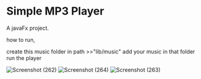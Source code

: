 # Simple MP3 Player

A javaFx project.

how to run,

create this music folder in path >>"lib/music"
add your music in that folder
run the player



![Screenshot (262)](https://user-images.githubusercontent.com/87701301/131835270-d306df72-2d1e-4c03-b7be-70f2f6bb2541.png)
![Screenshot (264)](https://user-images.githubusercontent.com/87701301/131835277-075583d4-234d-4749-b454-86d03cf332d0.png)
![Screenshot (263)](https://user-images.githubusercontent.com/87701301/131835284-254922b2-91d7-498a-9f59-0e7b5f168df9.png)

